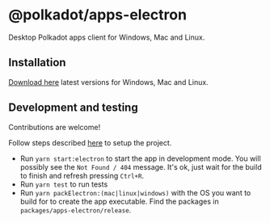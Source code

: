 # @polkadot/apps-electron

Desktop Polkadot apps client for Windows, Mac and Linux. 

## Installation

[Download here](https://github.com/polkadot-js/apps/releases/latest) latest versions for Windows, Mac and Linux.

## Development and testing

Contributions are welcome!

Follow steps described [here](https://github.com/polkadot-js/apps#development) to setup the project.

* Run `yarn start:electron` to start the app in development mode. You will possibly see the `Not Found / 404` message. It's ok, just wait for the build to finish and refresh pressing `Ctrl+R`.
* Run `yarn test` to run tests
* Run `yarn packElectron:(mac|linux|windows)` with the OS you want to build for to create the app executable. Find the packages in `packages/apps-electron/release`.
